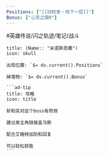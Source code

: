 ```yaml
---
Positions: ["[[旧校舍‧地下一层]]"]
Bonus: ["心灵之霞R"]
---
```

#英雄传说/闪之轨迹/笔记/战斗
````ad-danger
title: (Name:: "米诺斯恶魔")
icon: skull

出现位置: `$= dv.current().Positions`

掉落物: `$= dv.current().Bonus`

```ad-tip
title: 攻略
icon: title

斩和突对这个boss有奇效

建议男主角链接盖乌斯

配合艾略特加防和回复

可以轻松获胜
```

````
